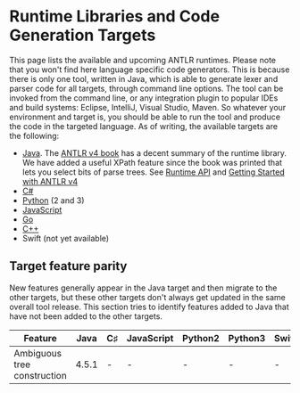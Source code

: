 # Runtime Libraries and Code Generation Targets

This page lists the available and upcoming ANTLR runtimes. Please note that you won't find here language specific code generators. This is because there is only one tool, written in Java, which is able to generate lexer and parser code for all targets, through command line options. The tool can be invoked from the command line, or any integration plugin to popular IDEs and build systems: Eclipse, IntelliJ, Visual Studio, Maven. So whatever your environment and target is, you should be able to run the tool and produce the code in the targeted language. As of writing, the available targets are the following:

* [Java](java-target.md). The [ANTLR v4 book](http://pragprog.com/book/tpantlr2/the-definitive-antlr-4-reference) has a decent summary of the runtime library.  We have added a useful XPath feature since the book was printed that lets you select bits of parse trees. See [Runtime API](http://www.antlr.org/api/Java/index.html) and [Getting Started with ANTLR v4](getting-started.md)
* [C#](csharp-target.md)
* [Python](python-target.md) (2 and 3)
* [JavaScript](javascript-target.md)
* [Go](go-target.md)
* [C++](cpp-target.md)
* Swift (not yet available)

## Target feature parity

New features generally appear in the Java target and then migrate to the other targets, but these other targets don't always get updated in the same overall tool release. This section tries to identify features added to Java that have not been added to the other targets.

|Feature|Java|C&sharp;|JavaScript|Python2|Python3|Swift|C++|
|---|---|---|---|---|---|---|---|
|Ambiguous tree construction|4.5.1|-|-|-|-|-|-|

